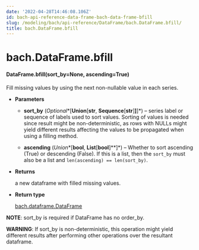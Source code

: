 ```yaml
---
date: '2022-04-28T14:46:08.106Z'
id: bach-api-reference-data-frame-bach-data-frame-bfill
slug: /modeling/bach/api-reference/DataFrame/bach.DataFrame.bfill/
title: bach.DataFrame.bfill
---
```


# bach.DataFrame.bfill


#### DataFrame.bfill(sort_by=None, ascending=True)
Fill missing values by using the next non-nullable value in each series.


* **Parameters**

    
    * **sort_by** (*Optional**[**Union**[**str**, **Sequence**[**str**]**]**]*) – series label or sequence of labels used to sort values.
    Sorting of values is needed since result might be non-deterministic, as rows with NULLs might
    yield different results affecting the values to be propagated when using a filling method.


    * **ascending** (*Union**[**bool**, **List**[**bool**]**]*) – Whether to sort ascending (True) or descending (False). If this is a list, then the
    `sort_by` must also be a list and `len(ascending) == len(sort_by)`.



* **Returns**

    a new dataframe with filled missing values.



* **Return type**

    [bach.dataframe.DataFrame](bach.DataFrame/#bach.DataFrame)


**NOTE**: sort_by is required if DataFrame has no order_by.

**WARNING**: If sort_by is non-deterministic, this operation might yield different results after
performing other operations over the resultant dataframe.

<!-- !! processed by numpydoc !! -->
